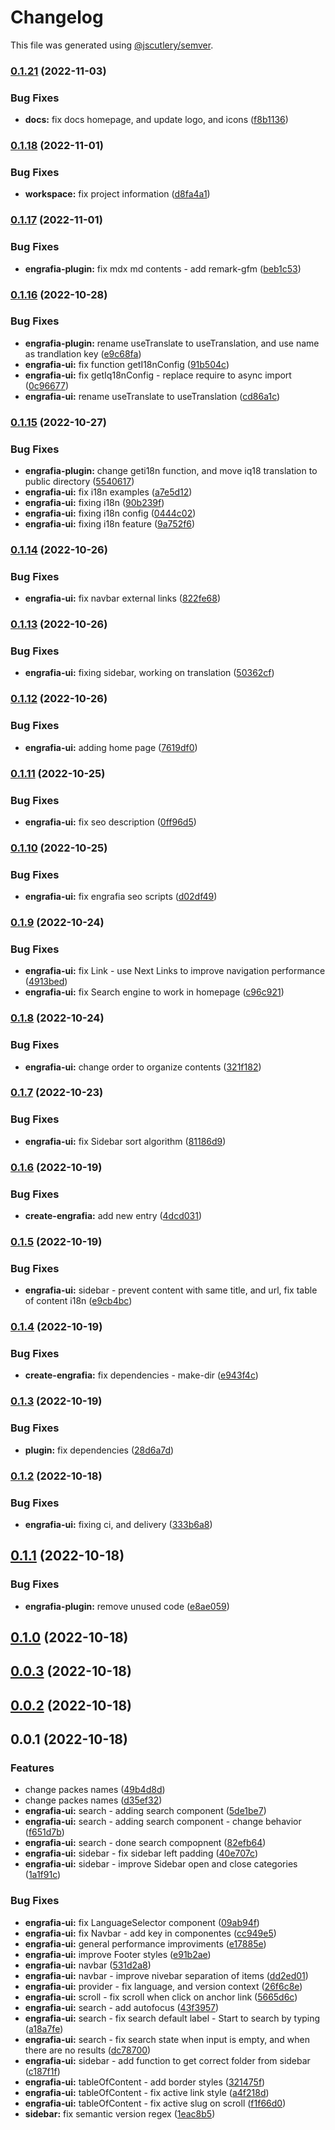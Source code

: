 # Changelog

This file was generated using [@jscutlery/semver](https://github.com/jscutlery/semver).

### [0.1.21](https://github.com/Jucian0/engrafia/compare/@engrafia/engrafia-ui@0.1.20...@engrafia/engrafia-ui@0.1.21) (2022-11-03)


### Bug Fixes

* **docs:** fix docs homepage, and update logo, and icons ([f8b1136](https://github.com/Jucian0/engrafia/commit/f8b1136c405822727fa34856c0c2152c657e1866))

### [0.1.18](https://github.com/Jucian0/engrafia/compare/@engrafia/engrafia-ui@0.1.17...@engrafia/engrafia-ui@0.1.18) (2022-11-01)


### Bug Fixes

* **workspace:** fix project information ([d8fa4a1](https://github.com/Jucian0/engrafia/commit/d8fa4a1a212154330f4fc3fb93ffab7ea3f5e9a9))

### [0.1.17](https://github.com/Jucian0/engrafia/compare/@engrafia/engrafia-ui@0.1.16...@engrafia/engrafia-ui@0.1.17) (2022-11-01)


### Bug Fixes

* **engrafia-plugin:** fix mdx md contents - add remark-gfm ([beb1c53](https://github.com/Jucian0/engrafia/commit/beb1c5373093cb14fd6d01d73a83db2c4fde0412))

### [0.1.16](https://github.com/Jucian0/engrafia/compare/@engrafia/engrafia-ui@0.1.15...@engrafia/engrafia-ui@0.1.16) (2022-10-28)


### Bug Fixes

* **engrafia-plugin:** rename useTranslate to useTranslation, and use name as trandlation key ([e9c68fa](https://github.com/Jucian0/engrafia/commit/e9c68fa8b9df4f202ead31bd6b5b0b773010f85c))
* **engrafia-ui:** fix function getI18nConfig ([91b504c](https://github.com/Jucian0/engrafia/commit/91b504c79b53f7e0155556b8311e469fe500415d))
* **engrafia-ui:** fix getIq18nConfig - replace require to  async import ([0c96677](https://github.com/Jucian0/engrafia/commit/0c9667732f27148afd1e66299fb0f61d2c6113bb))
* **engrafia-ui:** rename useTranslate to useTranslation ([cd86a1c](https://github.com/Jucian0/engrafia/commit/cd86a1c22b1f695f424ef68c420732b9db0cb8c8))

### [0.1.15](https://github.com/Jucian0/engrafia/compare/@engrafia/engrafia-ui@0.1.14...@engrafia/engrafia-ui@0.1.15) (2022-10-27)


### Bug Fixes

* **engrafia-plugin:** change geti18n function, and move iq18 translation to public directory ([5540617](https://github.com/Jucian0/engrafia/commit/5540617b409ab2cdd5a617ba5ef301e436b1ba81))
* **engrafia-ui:** fix i18n examples ([a7e5d12](https://github.com/Jucian0/engrafia/commit/a7e5d12456dabf7a229731713c93fc7ff578a9a2))
* **engrafia-ui:** fixing i18n ([90b239f](https://github.com/Jucian0/engrafia/commit/90b239f68118f119ff38e176c3d6517d63007749))
* **engrafia-ui:** fixing i18n config ([0444c02](https://github.com/Jucian0/engrafia/commit/0444c02bff907294e865e53ffa0231d293377cea))
* **engrafia-ui:** fixing i18n feature ([9a752f6](https://github.com/Jucian0/engrafia/commit/9a752f6087de57cb5b583fd04f9340224a1e37b8))

### [0.1.14](https://github.com/Jucian0/engrafia/compare/@engrafia/engrafia-ui@0.1.13...@engrafia/engrafia-ui@0.1.14) (2022-10-26)


### Bug Fixes

* **engrafia-ui:** fix navbar external links ([822fe68](https://github.com/Jucian0/engrafia/commit/822fe68270b142d41526e6805f76d895eacfa760))

### [0.1.13](https://github.com/Jucian0/engrafia/compare/@engrafia/engrafia-ui@0.1.12...@engrafia/engrafia-ui@0.1.13) (2022-10-26)


### Bug Fixes

* **engrafia-ui:** fixing sidebar, working on translation ([50362cf](https://github.com/Jucian0/engrafia/commit/50362cf01a16edae2006e2ab5ae45d2558f9936c))

### [0.1.12](https://github.com/Jucian0/engrafia/compare/@engrafia/engrafia-ui@0.1.11...@engrafia/engrafia-ui@0.1.12) (2022-10-26)


### Bug Fixes

* **engrafia-ui:** adding home page ([7619df0](https://github.com/Jucian0/engrafia/commit/7619df0df5f163b694a4128b5758342341e0b3bd))

### [0.1.11](https://github.com/Jucian0/engrafia/compare/@engrafia/engrafia-ui@0.1.10...@engrafia/engrafia-ui@0.1.11) (2022-10-25)


### Bug Fixes

* **engrafia-ui:** fix seo description ([0ff96d5](https://github.com/Jucian0/engrafia/commit/0ff96d5312ce0884c2e1457c20e5c330dd81896a))

### [0.1.10](https://github.com/Jucian0/engrafia/compare/@engrafia/engrafia-ui@0.1.9...@engrafia/engrafia-ui@0.1.10) (2022-10-25)


### Bug Fixes

* **engrafia-ui:** fix engrafia seo scripts ([d02df49](https://github.com/Jucian0/engrafia/commit/d02df491c295d1d434d5cda0522f7707480c68f0))

### [0.1.9](https://github.com/Jucian0/engrafia/compare/@engrafia/engrafia-ui@0.1.8...@engrafia/engrafia-ui@0.1.9) (2022-10-24)


### Bug Fixes

* **engrafia-ui:** fix Link - use Next Links to improve navigation performance ([4913bed](https://github.com/Jucian0/engrafia/commit/4913bedda1eb5f05e5bfa250e855852ff13a98c8))
* **engrafia-ui:** fix Search engine to work in homepage ([c96c921](https://github.com/Jucian0/engrafia/commit/c96c921fb6ae1c668add204e479e6b070993c666))

### [0.1.8](https://github.com/Jucian0/engrafia/compare/@engrafia/engrafia-ui@0.1.7...@engrafia/engrafia-ui@0.1.8) (2022-10-24)


### Bug Fixes

* **engrafia-ui:** change order to organize contents ([321f182](https://github.com/Jucian0/engrafia/commit/321f182b66de6e8a9312b8a53b41d4a5163f2332))

### [0.1.7](https://github.com/Jucian0/engrafia/compare/@engrafia/engrafia-ui@0.1.6...@engrafia/engrafia-ui@0.1.7) (2022-10-23)


### Bug Fixes

* **engrafia-ui:** fix Sidebar sort algorithm ([81186d9](https://github.com/Jucian0/engrafia/commit/81186d93b3c52af648f1a147327d93205dcfd1ee))

### [0.1.6](https://github.com/Jucian0/engrafia/compare/@engrafia/engrafia-ui@0.1.5...@engrafia/engrafia-ui@0.1.6) (2022-10-19)


### Bug Fixes

* **create-engrafia:** add new entry ([4dcd031](https://github.com/Jucian0/engrafia/commit/4dcd0311c8bcaa5aa7b41ba5db02ae17ee066dee))

### [0.1.5](https://github.com/Jucian0/engrafia/compare/@engrafia/engrafia-ui@0.1.4...@engrafia/engrafia-ui@0.1.5) (2022-10-19)


### Bug Fixes

* **engrafia-ui:** sidebar - prevent content with same title, and url, fix table of content i18n ([e9cb4bc](https://github.com/Jucian0/engrafia/commit/e9cb4bc1d506ad96e9d7887dd53ce7f272064f09))

### [0.1.4](https://github.com/Jucian0/engrafia/compare/@engrafia/engrafia-ui@0.1.3...@engrafia/engrafia-ui@0.1.4) (2022-10-19)


### Bug Fixes

* **create-engrafia:** fix dependencies - make-dir ([e943f4c](https://github.com/Jucian0/engrafia/commit/e943f4cf26c6d22b6c1526ce1ca84cc38a44bd56))

### [0.1.3](https://github.com/Jucian0/engrafia/compare/@engrafia/engrafia-ui@0.1.2...@engrafia/engrafia-ui@0.1.3) (2022-10-19)


### Bug Fixes

* **plugin:** fix dependencies ([28d6a7d](https://github.com/Jucian0/engrafia/commit/28d6a7d959dead0520715213c387879359bdd7f5))

### [0.1.2](https://github.com/Jucian0/engrafia/compare/@engrafia/engrafia-ui@0.1.1...@engrafia/engrafia-ui@0.1.2) (2022-10-18)


### Bug Fixes

* **engrafia-ui:** fixing ci, and delivery ([333b6a8](https://github.com/Jucian0/engrafia/commit/333b6a83d5c8eb3835a132b351618711aadcc04c))

## [0.1.1](https://github.com/Jucian0/engrafia/compare/@engrafia/engrafia-ui@0.1.0...@engrafia/engrafia-ui@0.1.1) (2022-10-18)


### Bug Fixes

* **engrafia-plugin:** remove unused code ([e8ae059](https://github.com/Jucian0/engrafia/commit/e8ae059e53df7e0457592f462ae54458130fddbd))

## [0.1.0](https://github.com/Jucian0/engrafia/compare/@engrafia/engrafia-ui@0.0.3...@engrafia/engrafia-ui@0.1.0) (2022-10-18)

## [0.0.3](https://github.com/Jucian0/engrafia/compare/@engrafia/engrafia-ui@0.0.2...@engrafia/engrafia-ui@0.0.3) (2022-10-18)

## [0.0.2](https://github.com/Jucian0/engrafia/compare/@engrafia/engrafia-ui@0.0.1...@engrafia/engrafia-ui@0.0.2) (2022-10-18)

## 0.0.1 (2022-10-18)


### Features

* change packes names ([49b4d8d](https://github.com/Jucian0/engrafia/commit/49b4d8d2d8ba24014e23907847a98e314a8cf7c1))
* change packes names ([d35ef32](https://github.com/Jucian0/engrafia/commit/d35ef324a1a6e785c21ca96e4c2a1794bfcc67f2))
* **engrafia-ui:** search - adding search component ([5de1be7](https://github.com/Jucian0/engrafia/commit/5de1be7f8b44408a9004fa2d80ffcde31fed5720))
* **engrafia-ui:** search - adding search component - change behavior ([f651d7b](https://github.com/Jucian0/engrafia/commit/f651d7ba6a7fd72ebe60771c6417db2e1193f20f))
* **engrafia-ui:** search - done search compopnent ([82efb64](https://github.com/Jucian0/engrafia/commit/82efb6471ac6ee7bc52ee11d60de91497361fdc8))
* **engrafia-ui:** sidebar - fix sidebar left padding ([40e707c](https://github.com/Jucian0/engrafia/commit/40e707c3c1232fe94ac5f6521198a167615ea8f6))
* **engrafia-ui:** sidebar - improve Sidebar open and close categories ([1a1f91c](https://github.com/Jucian0/engrafia/commit/1a1f91cc1d01ccc2616fef01b508bd56291e7837))


### Bug Fixes

* **engrafia-ui:** fix LanguageSelector component ([09ab94f](https://github.com/Jucian0/engrafia/commit/09ab94f19ece304285a98e7f88c1532c2d3f7c2b))
* **engrafia-ui:** fix Navbar - add key in componentes ([cc949e5](https://github.com/Jucian0/engrafia/commit/cc949e5b9faa6f4ff0b01cefd1bf7721153fb338))
* **engrafia-ui:** general performance improviments ([e17885e](https://github.com/Jucian0/engrafia/commit/e17885ecb7b43c8313c5e315f73c12d615d71f82))
* **engrafia-ui:** improve Footer styles ([e91b2ae](https://github.com/Jucian0/engrafia/commit/e91b2ae076a53f92f61e71045f4cd736b6359aaa))
* **engrafia-ui:** navbar ([531d2a8](https://github.com/Jucian0/engrafia/commit/531d2a82cee9f0b133cea2098ed4d2ebeaf2493c))
* **engrafia-ui:** navbar - improve nivebar separation of items ([dd2ed01](https://github.com/Jucian0/engrafia/commit/dd2ed014ce667ff03c1b07dda9718baed3b73516))
* **engrafia-ui:** provider - fix language, and version context ([26f6c8e](https://github.com/Jucian0/engrafia/commit/26f6c8ece70b6e5a1c0a167bddf327fa87ee3aff))
* **engrafia-ui:** scroll - fix scroll when click on anchor link ([5665d6c](https://github.com/Jucian0/engrafia/commit/5665d6c0bbb04ca7676a2ab393ee85b8e0851e9a))
* **engrafia-ui:** search - add autofocus ([43f3957](https://github.com/Jucian0/engrafia/commit/43f3957c066543738d9179f76e3761001e35cfd2))
* **engrafia-ui:** search - fix search default label - Start to search by typing ([a18a7fe](https://github.com/Jucian0/engrafia/commit/a18a7fed7a4973c00f62e1d6459e86c6008ebaec))
* **engrafia-ui:** search - fix search state when input is empty, and when there are no results ([dc78700](https://github.com/Jucian0/engrafia/commit/dc787006bf95a96ee01e8851c34cddf401cb85f1))
* **engrafia-ui:** sidebar - add function to get correct folder from sidebar ([c187f1f](https://github.com/Jucian0/engrafia/commit/c187f1f43e597f1e9ed870291bea9b2841f2ffa0))
* **engrafia-ui:** tableOfContent - add border styles ([321475f](https://github.com/Jucian0/engrafia/commit/321475fbbe0a894b7f062249d748e4fdcbad9414))
* **engrafia-ui:** tableOfContent - fix active link style ([a4f218d](https://github.com/Jucian0/engrafia/commit/a4f218d18e80e21360578fd0142f3a56ec696896))
* **engrafia-ui:** tableOfContent - fix active slug on scroll ([f1f66d0](https://github.com/Jucian0/engrafia/commit/f1f66d0329e590239534e353d713a683f04b41a9))
* **sidebar:** fix semantic version regex ([1eac8b5](https://github.com/Jucian0/engrafia/commit/1eac8b5c7c1124c7a42a46a7f0ca65d7ae91f0ff))
